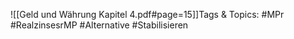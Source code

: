 
![[Geld und Währung Kapitel 4.pdf#page=15]]Tags & Topics:
   #MPr
   #RealzinsesrMP
   #Alternative
   #Stabilisieren